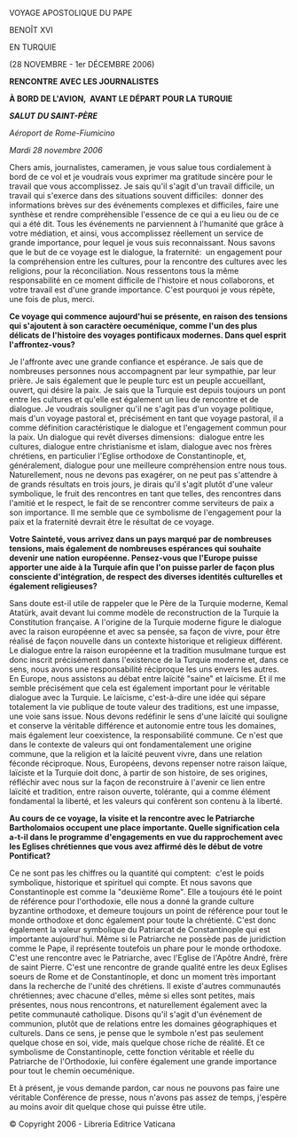 VOYAGE APOSTOLIQUE DU PAPE

BENOÎT XVI

EN TURQUIE

(28 NOVEMBRE - 1er DÉCEMBRE 2006)

**RENCONTRE** **AVEC LES JOURNALISTES**

**À BORD DE L'AVION,  AVANT LE DÉPART POUR LA TURQUIE**

***SALUT*** ***DU SAINT-PÈRE***

*Aéroport de Rome-Fiumicino*

*Mardi 28 novembre 2006*

Chers amis, journalistes, cameramen, je vous salue tous cordialement à bord de ce vol et je voudrais vous exprimer ma gratitude sincère pour le travail que vous accomplissez. Je sais qu'il s'agit d'un travail difficile, un travail qui s'exerce dans des situations souvent difficiles:  donner des informations brèves sur des événements complexes et difficiles, faire une synthèse et rendre compréhensible l'essence de ce qui a eu lieu ou de ce qui a été dit. Tous les événements ne parviennent à l'humanité que grâce à votre médiation, et ainsi, vous accomplissez réellement un service de grande importance, pour lequel je vous suis reconnaissant. Nous savons que le but de ce voyage est le dialogue, la fraternité:  un engagement pour la compréhension entre les cultures, pour la rencontre des cultures avec les religions, pour la réconciliation. Nous ressentons tous la même responsabilité en ce moment difficile de l'histoire et nous collaborons, et votre travail est d'une grande importance. C'est pourquoi je vous répète, une fois de plus, merci.

**Ce voyage qui commence aujourd'hui se présente, en raison des tensions qui s'ajoutent à son caractère oecuménique, comme l'un des plus délicats de l'histoire des voyages pontificaux modernes. Dans quel esprit l'affrontez-vous?**

Je l'affronte avec une grande confiance et espérance. Je sais que de nombreuses personnes nous accompagnent par leur sympathie, par leur prière. Je sais également que le peuple turc est un peuple accueillant, ouvert, qui désire la paix. Je sais que la Turquie est depuis toujours un pont entre les cultures et qu'elle est également un lieu de rencontre et de dialogue. Je voudrais souligner qu'il ne s'agit pas d'un voyage politique, mais d'un voyage pastoral et, précisément en tant que voyage pastoral, il a comme définition caractéristique le dialogue et l'engagement commun pour la paix. Un dialogue qui revêt diverses dimensions:  dialogue entre les cultures, dialogue entre christianisme et islam, dialogue avec nos frères chrétiens, en particulier l'Eglise orthodoxe de Constantinople, et, généralement, dialogue pour une meilleure compréhension entre nous tous. Naturellement, nous ne devons pas exagérer, on ne peut pas s'attendre à de grands résultats en trois jours, je dirais qu'il s'agit plutôt d'une valeur symbolique, le fruit des rencontres en tant que telles, des rencontres dans l'amitié et le respect, le fait de se rencontrer comme serviteurs de paix a son importance. Il me semble que ce symbolisme de l'engagement pour la paix et la fraternité devrait être le résultat de ce voyage.

**Votre Sainteté, vous arrivez dans un pays marqué par de nombreuses tensions, mais également de nombreuses espérances qui souhaite devenir une nation européenne. Pensez-vous que l'Europe puisse apporter une aide à la Turquie afin que l'on puisse parler de façon plus consciente d'intégration, de respect des diverses identités culturelles et également religieuses?**

Sans doute est-il utile de rappeler que le Père de la Turquie moderne, Kemal Atatürk, avait devant lui comme modèle de reconstruction de la Turquie la Constitution française. A l'origine de la Turquie moderne figure le dialogue avec la raison européenne et avec sa pensée, sa façon de vivre, pour être réalisé de façon nouvelle dans un contexte historique et religieux différent. Le dialogue entre la raison européenne et la tradition musulmane turque est donc inscrit précisément dans l'existence de la Turquie moderne et, dans ce sens, nous avons une responsabilité réciproque les uns envers les autres. En Europe, nous assistons au débat entre laïcité "saine" et laïcisme. Et il me semble précisément que cela est également important pour le véritable dialogue avec la Turquie. Le laïcisme, c'est-à-dire une idée qui sépare totalement la vie publique de toute valeur des traditions, est une impasse, une voie sans issue. Nous devons redéfinir le sens d'une laïcité qui souligne et conserve la véritable différence et autonomie entre tous les domaines, mais également leur coexistence, la responsabilité commune. Ce n'est que dans le contexte de valeurs qui ont fondamentalement une origine commune, que la religion et la laïcité peuvent vivre, dans une relation féconde réciproque. Nous, Européens, devons repenser notre raison laïque, laïciste et la Turquie doit donc, à partir de son histoire, de ses origines, réfléchir avec nous sur la façon de reconstruire à l'avenir ce lien entre laïcité et tradition, entre raison ouverte, tolérante, qui a comme élément fondamental la liberté, et les valeurs qui confèrent son contenu à la liberté.

**Au cours de ce voyage, la visite et la rencontre avec le Patriarche Bartholomaios occupent une place importante. Quelle signification cela a-t-il dans le programme d'engagements en vue du rapprochement avec les Eglises chrétiennes que vous avez affirmé dès le début de votre Pontificat?**

Ce ne sont pas les chiffres ou la quantité qui comptent:  c'est le poids symbolique, historique et spirituel qui compte. Et nous savons que Constantinople est comme la "deuxième Rome". Elle a toujours été le point de référence pour l'orthodoxie, elle nous a donné la grande culture byzantine orthodoxe, et demeure toujours un point de référence pour tout le monde orthodoxe et donc également pour toute la chrétienté. C'est donc également la valeur symbolique du Patriarcat de Constantinople qui est importante aujourd'hui. Même si le Patriarche ne possède pas de juridiction comme le Pape, il représente toutefois un phare pour le monde orthodoxe. C'est une rencontre avec le Patriarche, avec l'Eglise de l'Apôtre André, frère de saint Pierre. C'est une rencontre de grande qualité entre les deux Eglises soeurs de Rome et de Constantinople, et donc un moment très important dans la recherche de l'unité des chrétiens. Il existe d'autres communautés chrétiennes; avec chacune d'elles, même si elles sont petites, mais présentes, nous nous rencontrons, et naturellement également avec la petite communauté catholique. Disons qu'il s'agit d'un événement de communion, plutôt que de relations entre les domaines géographiques et culturels. Dans ce sens, je pense que le symbole n'est pas seulement quelque chose en soi, vide, mais quelque chose riche de réalité. Et ce symbolisme de Constantinople, cette fonction véritable et réelle du Patriarche de l'Orthodoxie, lui confère également une grande importance pour tout le chemin oecuménique.

Et à présent, je vous demande pardon, car nous ne pouvons pas faire une véritable Conférence de presse, nous n'avons pas assez de temps, j'espère au moins avoir dit quelque chose qui puisse être utile.

© Copyright 2006 - Libreria Editrice Vaticana